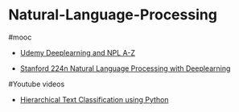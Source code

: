 # Natural-Language-Processing
#mooc
* [Udemy Deeplearning and NPL A-Z](https://www.udemy.com/chatbot/learn/v4/t/lecture/8779496?start=225)

* [Stanford 224n Natural Language Processing with Deeplearning](https://www.youtube.com/watch?v=OQQ-W_63UgQ&list=PLqdrfNEc5QnuV9RwUAhoJcoQvu4Q46Lja)

#Youtube videos
* [Hierarchical Text Classification using Python](https://www.youtube.com/watch?v=Xg8UtTgziZE&index=54&list=PLgutVK2pvyx6umm6tFiA_Eij86w2iVzBp&t=0s)
